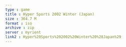 ```yaml
---
type : game
title : Hyper Sports 2002 Winter (Japan)
size : 364.7 M
format : iso
archive : zip
server : myrient
link2 : Hyper%20Sports%202002%20Winter%20%28Japan%29
---
```

